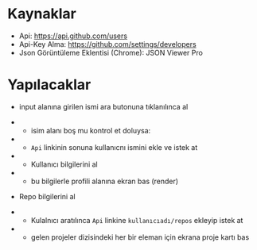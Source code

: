 # Kaynaklar

- Api: https://api.github.com/users
- Api-Key Alma: https://github.com/settings/developers
- Json Görüntüleme Eklentisi (Chrome): JSON Viewer Pro

# Yapılacaklar

- input alanına girilen ismi ara butonuna tıklanılınca al
- - isim alanı boş mu kontrol et doluysa:
- - `Api` linkinin sonuna kullanıcnı ismini ekle ve istek at
- - Kullanıcı bilgilerini al
- - bu bilgilerle profili alanına ekran bas (render)

- Repo bilgilerini al
- - Kulalnıcı aratılınca `Api` linkine `kullanıcıadı/repos` ekleyip istek at
- - gelen projeler dizisindeki her bir eleman için ekrana proje kartı bas
